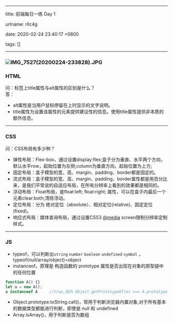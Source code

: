
---

title: 前端每日一练 Day 1

urlname: rllc4g

date: 2020-02-24 23:40:17 +0800

tags: []

---
<a name="lECY4"></a>
### ![IMG_7527(20200224-233828).JPG](https://cdn.nlark.com/yuque/0/2020/jpeg/933518/1582559045888-daa9142a-a1b1-4dfc-8d5b-ccb3eb07ce37.jpeg#align=left&display=inline&height=608&name=IMG_7527%2820200224-233828%29.JPG&originHeight=608&originWidth=1080&size=332267&status=done&style=none&width=1080)
<!--more-->
<a name="vCEAZ"></a>
### HTML
问：<image>标签上title属性与alt属性的区别是什么？<br />答：

- alt属性是当用户鼠标停留在<image>上时显示的文字说明。
- title属性为设置该属性的元素提供建议性的信息。使用title属性提供非本质的额外信息。

---


<a name="rWyUu"></a>
### CSS
问：CSS布局有多少种？

- 弹性布局：Flex-box，通过设置display:flex;盒子分为垂直、水平两个方向，默认水平row，起始位置为左侧;column为垂直方向，起始位置为上方; 
- 固定布局：盒子模型的宽、高、margin、padding、border都是固定的。
- 流式布局：盒子模型的宽、高、margin、padding、border属性都是用百分比来，是我们平常说的自适应布局，在所有分辨率上看到的效果都是相同的。
- 浮动布局：Float布局，是float:left; float:right; 属性，可以在盒子内最后一个元素clear:both;清除浮动。
- 定位布局：分为 绝对定位（absolute）、相对定位(relative)、固定定位(fixed)。
- 响应式布局：媒体查询布局，通过设置CSS3 [@media](#) screen限制分辨率定制样式。

---


<a name="MSV11"></a>
### JS

- typeof，可以判断出`string` `number` `boolean` `undefined` `symbol` ，typeof(null/array/object)=object
- instanceof，原理是 构造函数的 prototype 属性是否出现在对象的原型链中的任何位置

```javascript
function A() {}
let a = new A();
a instanceof A     //true,因为 Object.getPrototypeOf(a) === A.prototype;
```

- Object.prototype.toString.call()，常用于判断浏览器内置对象,对于所有基本的数据类型都能进行判断，即使是 null 和 undefined
- Array.isArray()，用于判断是否为数组



